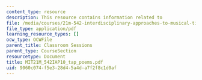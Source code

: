 ```yaml
---
content_type: resource
description: This resource contains information related to
file: /media/courses/21m-542-interdisciplinary-approaches-to-musical-time-january-iap-2010/9060c074f5e328d45a4da7f2f8c1d0af_MIT21M_542IAP10_tap_poems.pdf
file_type: application/pdf
learning_resource_types: []
ocw_type: OCWFile
parent_title: Classroom Sessions
parent_type: CourseSection
resourcetype: Document
title: MIT21M_542IAP10_tap_poems.pdf
uid: 9060c074-f5e3-28d4-5a4d-a7f2f8c1d0af
---
```


